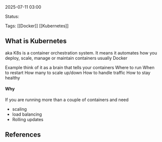 2025-07-11 03:00

Status:

Tags: [[Docker]] [[Kubernetes]]

## What is Kubernetes
aka K8s is a container orchestration system. It means it automates how you deploy, scale, manage or maintain containers usually Docker

Example think of it as a brain that tells your containers
Where to run
When to restart
How many to scale up/down
How to handle traffic 
How to stay healthy

#### Why
If you are running more than a couple of containers and need
- scaling
- load balancing
- Rolling updates


## References 